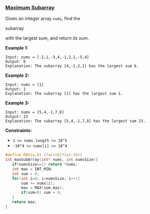 ### [Maximum Subarray](https://leetcode.com/problems/maximum-subarray/)

Given an integer array `nums`, find the 

subarray

 with the largest sum, and return *its sum*.



 

**Example 1:**

```
Input: nums = [-2,1,-3,4,-1,2,1,-5,4]
Output: 6
Explanation: The subarray [4,-1,2,1] has the largest sum 6.
```

**Example 2:**

```
Input: nums = [1]
Output: 1
Explanation: The subarray [1] has the largest sum 1.
```

**Example 3:**

```
Input: nums = [5,4,-1,7,8]
Output: 23
Explanation: The subarray [5,4,-1,7,8] has the largest sum 23.
```

 

**Constraints:**

- `1 <= nums.length <= 10^5`
- `-10^4 <= nums[i] <= 10^4`

 ```C
#define MAX(a,b) ((a)>(b)?(a):(b))
int maxSubArray(int* nums, int numsSize){
    if(numsSize==1) return *nums;
    int max = INT_MIN;
    int sum = 0;
    for(int i=0; i<numsSize; i++){
        sum += nums[i];
        max = MAX(sum,max);
        if(sum<0) sum = 0;
    }
    return max;
}
 ```



